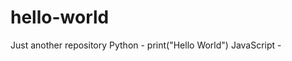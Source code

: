 # hello-world
Just another repository
Python - print("Hello World")
JavaScript -  <!DOCTYPE html>
              <html lang="en">
              <head>
                <meta charset="UTF-8">
                <title>JavaScript Hello World Example</title>
                <script>
                  alert('Hello, World!');
                </script>
              </head>
              <body>
              </body>
              </html>              
